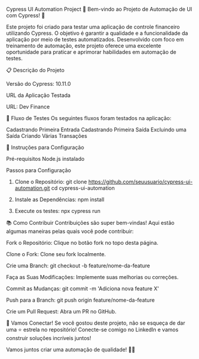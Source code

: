 Cypress UI Automation Project
🎉 Bem-vindo ao Projeto de Automação de UI com Cypress! 🎉

Este projeto foi criado para testar uma aplicação de controle financeiro utilizando Cypress. O objetivo é garantir a qualidade e a funcionalidade da aplicação por meio de testes automatizados. Desenvolvido com foco em treinamento de automação, este projeto oferece uma excelente oportunidade para praticar e aprimorar habilidades em automação de testes.

📋 Descrição do Projeto

Versão do Cypress: 10.11.0

URL da Aplicação Testada

URL: Dev Finance

🌟 Fluxo de Testes
Os seguintes fluxos foram testados na aplicação:

Cadastrando Primeira Entrada
Cadastrando Primeira Saída
Excluindo uma Saída
Criando Várias Transações

🚀 Instruções para Configuração

Pré-requisitos
Node.js instalado

Passos para Configuração
1. Clone o Repositório:
   git clone https://github.com/seuusuario/cypress-ui-automation.git
cd cypress-ui-automation

2. Instale as Dependências:
   npm install
   
3. Execute os testes:
   npx cypress run

📚 Como Contribuir
Contribuições são super bem-vindas! Aqui estão algumas maneiras pelas quais você pode contribuir:

Fork o Repositório: Clique no botão fork no topo desta página.

Clone o Fork: Clone seu fork localmente.

Crie uma Branch:
git checkout -b feature/nome-da-feature

Faça as Suas Modificações: Implemente suas melhorias ou correções.

Commit as Mudanças:
git commit -m 'Adiciona nova feature X'

Push para a Branch:
git push origin feature/nome-da-feature

Crie um Pull Request: Abra um PR no GitHub.

🤝 Vamos Conectar!
Se você gostou deste projeto, não se esqueça de dar uma ⭐️ estrela no repositório! Conecte-se comigo no LinkedIn e vamos construir soluções incríveis juntos!

Vamos juntos criar uma automação de qualidade! 🚀✨
